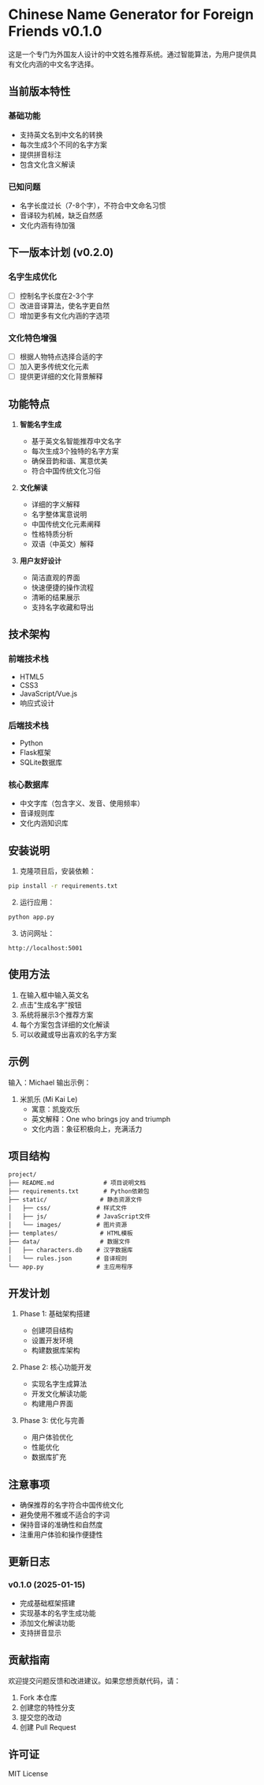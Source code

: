 # Chinese Name Generator for Foreign Friends v0.1.0

这是一个专门为外国友人设计的中文姓名推荐系统。通过智能算法，为用户提供具有文化内涵的中文名字选择。

## 当前版本特性

### 基础功能
- 支持英文名到中文名的转换
- 每次生成3个不同的名字方案
- 提供拼音标注
- 包含文化含义解读

### 已知问题
- 名字长度过长（7-8个字），不符合中文命名习惯
- 音译较为机械，缺乏自然感
- 文化内涵有待加强

## 下一版本计划 (v0.2.0)

### 名字生成优化
- [ ] 控制名字长度在2-3个字
- [ ] 改进音译算法，使名字更自然
- [ ] 增加更多有文化内涵的字选项

### 文化特色增强
- [ ] 根据人物特点选择合适的字
- [ ] 加入更多传统文化元素
- [ ] 提供更详细的文化背景解释

## 功能特点

1. **智能名字生成**
   - 基于英文名智能推荐中文名字
   - 每次生成3个独特的名字方案
   - 确保音韵和谐、寓意优美
   - 符合中国传统文化习俗

2. **文化解读**
   - 详细的字义解释
   - 名字整体寓意说明
   - 中国传统文化元素阐释
   - 性格特质分析
   - 双语（中英文）解释

3. **用户友好设计**
   - 简洁直观的界面
   - 快速便捷的操作流程
   - 清晰的结果展示
   - 支持名字收藏和导出

## 技术架构

### 前端技术栈
- HTML5
- CSS3
- JavaScript/Vue.js
- 响应式设计

### 后端技术栈
- Python
- Flask框架
- SQLite数据库

### 核心数据库
- 中文字库（包含字义、发音、使用频率）
- 音译规则库
- 文化内涵知识库

## 安装说明

1. 克隆项目后，安装依赖：
```bash
pip install -r requirements.txt
```

2. 运行应用：
```bash
python app.py
```

3. 访问网址：
```
http://localhost:5001
```

## 使用方法

1. 在输入框中输入英文名
2. 点击"生成名字"按钮
3. 系统将展示3个推荐方案
4. 每个方案包含详细的文化解读
5. 可以收藏或导出喜欢的名字方案

## 示例

输入：Michael
输出示例：
1. 米凯乐 (Mi Kai Le)
   - 寓意：凯旋欢乐
   - 英文解释：One who brings joy and triumph
   - 文化内涵：象征积极向上，充满活力

## 项目结构

```
project/
├── README.md              # 项目说明文档
├── requirements.txt       # Python依赖包
├── static/               # 静态资源文件
│   ├── css/             # 样式文件
│   ├── js/              # JavaScript文件
│   └── images/          # 图片资源
├── templates/            # HTML模板
├── data/                 # 数据文件
│   ├── characters.db    # 汉字数据库
│   └── rules.json       # 音译规则
└── app.py               # 主应用程序
```

## 开发计划

1. Phase 1: 基础架构搭建
   - 创建项目结构
   - 设置开发环境
   - 构建数据库架构

2. Phase 2: 核心功能开发
   - 实现名字生成算法
   - 开发文化解读功能
   - 构建用户界面

3. Phase 3: 优化与完善
   - 用户体验优化
   - 性能优化
   - 数据库扩充

## 注意事项

- 确保推荐的名字符合中国传统文化
- 避免使用不雅或不适合的字词
- 保持音译的准确性和自然度
- 注重用户体验和操作便捷性

## 更新日志

### v0.1.0 (2025-01-15)
- 完成基础框架搭建
- 实现基本的名字生成功能
- 添加文化解读功能
- 支持拼音显示

## 贡献指南

欢迎提交问题反馈和改进建议。如果您想贡献代码，请：
1. Fork 本仓库
2. 创建您的特性分支
3. 提交您的改动
4. 创建 Pull Request

## 许可证

MIT License
